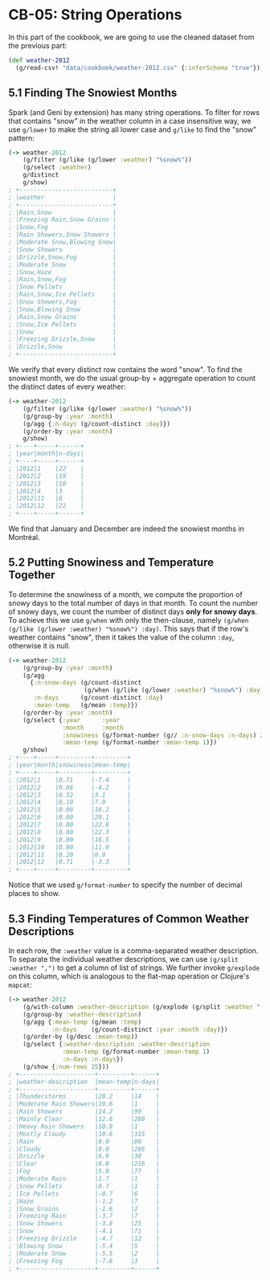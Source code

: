 # CB-05: String Operations

In this part of the cookbook, we are going to use the cleaned dataset from the previous part:

```clojure
(def weather-2012
  (g/read-csv! "data/cookbook/weather-2012.csv" {:inferSchema "true"}))
```

## 5.1 Finding The Snowiest Months

Spark (and Geni by extension) has many string operations. To filter for rows that contains "snow" in the weather column in a case insensitive way, we use `g/lower` to make the string all lower case and `g/like` to find the "snow" pattern:

```clojure
(-> weather-2012
    (g/filter (g/like (g/lower :weather) "%snow%"))
    (g/select :weather)
    g/distinct
    g/show)
; +--------------------------+
; |weather                   |
; +--------------------------+
; |Rain,Snow                 |
; |Freezing Rain,Snow Grains |
; |Snow,Fog                  |
; |Rain Showers,Snow Showers |
; |Moderate Snow,Blowing Snow|
; |Snow Showers              |
; |Drizzle,Snow,Fog          |
; |Moderate Snow             |
; |Snow,Haze                 |
; |Rain,Snow,Fog             |
; |Snow Pellets              |
; |Rain,Snow,Ice Pellets     |
; |Snow Showers,Fog          |
; |Snow,Blowing Snow         |
; |Rain,Snow Grains          |
; |Snow,Ice Pellets          |
; |Snow                      |
; |Freezing Drizzle,Snow     |
; |Drizzle,Snow              |
; +--------------------------+
```

We verify that every distinct row contains the word "snow". To find the snowiest month, we do the usual group-by + aggregate operation to count the distinct dates of every weather:

```clojure
(-> weather-2012
    (g/filter (g/like (g/lower :weather) "%snow%"))
    (g/group-by :year :month)
    (g/agg {:n-days (g/count-distinct :day)})
    (g/order-by :year :month)
    g/show)
; +----+-----+------+
; |year|month|n-days|
; +----+-----+------+
; |2012|1    |22    |
; |2012|2    |19    |
; |2012|3    |10    |
; |2012|4    |3     |
; |2012|11   |6     |
; |2012|12   |22    |
; +----+-----+------+
```

We find that January and December are indeed the snowiest months in Montréal.

## 5.2 Putting Snowiness and Temperature Together

To determine the snowiness of a month, we compute the proportion of snowy days to the total number of days in that month. To count the number of snowy days, we count the number of distinct days **only for snowy days**. To achieve this we use `g/when` with only the then-clause, namely `(g/when (g/like (g/lower :weather) "%snow%") :day)`. This says that if the row's weather contains "snow", then it takes the value of the column `:day`, otherwise it is null.

```clojure
(-> weather-2012
    (g/group-by :year :month)
    (g/agg
      {:n-snow-days (g/count-distinct
                     (g/when (g/like (g/lower :weather) "%snow%") :day))
       :n-days      (g/count-distinct :day)
       :mean-temp   (g/mean :temp)})
    (g/order-by :year :month)
    (g/select {:year      :year
               :month     :month
               :snowiness (g/format-number (g// :n-snow-days :n-days) 2)
               :mean-temp (g/format-number :mean-temp 1)})
    g/show)
; +----+-----+---------+---------+
; |year|month|snowiness|mean-temp|
; +----+-----+---------+---------+
; |2012|1    |0.71     |-7.4     |
; |2012|2    |0.66     |-4.2     |
; |2012|3    |0.32     |3.1      |
; |2012|4    |0.10     |7.0      |
; |2012|5    |0.00     |16.2     |
; |2012|6    |0.00     |20.1     |
; |2012|7    |0.00     |22.8     |
; |2012|8    |0.00     |22.3     |
; |2012|9    |0.00     |16.5     |
; |2012|10   |0.00     |11.0     |
; |2012|11   |0.20     |0.9      |
; |2012|12   |0.71     |-3.3     |
; +----+-----+---------+---------+
```

Notice that we used `g/format-number` to specify the number of decimal places to show.

## 5.3 Finding Temperatures of Common Weather Descriptions

In each row, the `:weather` value is a comma-separated weather description. To separate the individual weather descriptions, we can use `(g/split :weather ",")` to get a column of list of strings. We further invoke `g/explode` on this column, which is analogous to the flat-map operation or Clojure's `mapcat`:

```clojure
(-> weather-2012
    (g/with-column :weather-description (g/explode (g/split :weather ",")))
    (g/group-by :weather-description)
    (g/agg {:mean-temp (g/mean :temp)
            :n-days    (g/count-distinct :year :month :day)})
    (g/order-by (g/desc :mean-temp))
    (g/select {:weather-description :weather-description
               :mean-temp (g/format-number :mean-temp 1)
               :n-days :n-days})
    (g/show {:num-rows 25}))
; +---------------------+---------+------+
; |weather-description  |mean-temp|n-days|
; +---------------------+---------+------+
; |Thunderstorms        |20.2     |14    |
; |Moderate Rain Showers|19.6     |1     |
; |Rain Showers         |14.2     |99    |
; |Mainly Clear         |12.6     |288   |
; |Heavy Rain Showers   |10.9     |1     |
; |Mostly Cloudy        |10.6     |315   |
; |Rain                 |9.0      |86    |
; |Cloudy               |8.0      |285   |
; |Drizzle              |6.9      |38    |
; |Clear                |6.8      |216   |
; |Fog                  |5.0      |77    |
; |Moderate Rain        |1.7      |1     |
; |Snow Pellets         |0.7      |1     |
; |Ice Pellets          |-0.7     |6     |
; |Haze                 |-1.2     |7     |
; |Snow Grains          |-1.6     |2     |
; |Freezing Rain        |-3.7     |7     |
; |Snow Showers         |-3.8     |25    |
; |Snow                 |-4.1     |71    |
; |Freezing Drizzle     |-4.7     |12    |
; |Blowing Snow         |-5.4     |5     |
; |Moderate Snow        |-5.5     |2     |
; |Freezing Fog         |-7.6     |3     |
; +---------------------+---------+------+
```
